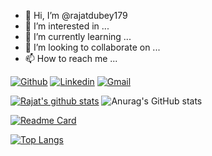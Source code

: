 - 👋 Hi, I’m @rajatdubey179
- 👀 I’m interested in ...
- 🌱 I’m currently learning ...
- 💞️ I’m looking to collaborate on ...
- 📫 How to reach me ... 

[![Github](https://img.shields.io/badge/-Github-000?style=flat&logo=Github&logoColor=white)](https://github.com/rajatdubey179)
[![Linkedin](https://img.shields.io/badge/-LinkedIn-blue?style=flat&logo=Linkedin&logoColor=white)](https://www.linkedin.com/in/rajatdubey179)
[![Gmail](https://img.shields.io/badge/-Gmail-c14438?style=flat&logo=Gmail&logoColor=white)](mailto:rajatdubey179@gmail.com)


[![Rajat's github stats](https://github-readme-stats.vercel.app/api?username=rajatdubey179)](https://github.com/rajatdubey179/github-readme-stats)
![Anurag's GitHub stats](https://github-readme-stats.vercel.app/api?username=anuraghazra&theme=dark&show_icons=true)

[![Readme Card](https://github-readme-stats.vercel.app/api/pin/?username=rajatdubey179&repo=Online-Booking-System)](https://github.com/rajatdubey179/Online-Booking-System)

[![Top Langs](https://github-readme-stats.vercel.app/api/top-langs/?username=rajatdubey179)](https://github.com/rajatdubey179/github-readme-stats)



<!---
rajatdubey179/rajatdubey179 is a ✨ special ✨ repository because its `README.md` (this file) appears on your GitHub profile.
You can click the Preview link to take a look at your changes.
--->

